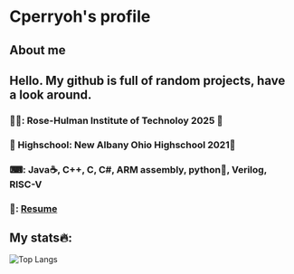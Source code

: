 # Cperryoh's profile
## About me
## Hello. My github is full of random projects, have a look around. 
### 👨‍🎓: Rose-Hulman Institute of Technoloy 2025 🐘
### 🏫 Highschool: New Albany Ohio Highschool 2021🦅
### ⌨: Java☕, C++, C, C#, ARM assembly, python🐍, Verilog, RISC-V
### 📃: [Resume](https://docs.google.com/document/d/1rDQSSOrxQwhFct1QypHyLFtZF416qOhk/edit?usp=sharing&ouid=106476230730361198908&rtpof=true&sd=true)
## My stats🔥:
![Top Langs](https://github-readme-stats.vercel.app/api/top-langs/?username=cperryoh&theme=tokyonight&layout=compact)
